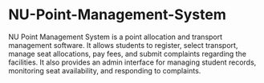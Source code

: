 # NU-Point-Management-System
NU Point Management System is a point allocation and transport management software. It allows students to register, select transport, manage seat allocations, pay fees, and submit complaints regarding the facilities. It also provides an admin interface for managing student records, monitoring seat availability, and responding to complaints.
